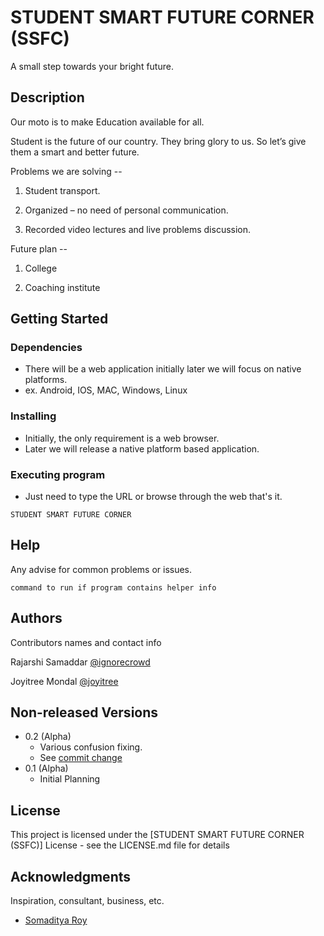 # STUDENT SMART FUTURE CORNER (SSFC)

A small step towards your bright future.

## Description


Our moto is to make Education available for all.

Student is the future of our country. 
They bring glory to us. So let’s give them a 
smart and better future.


Problems we are solving --

1. Student transport.

2. Organized – no need of personal communication.

3. Recorded video lectures and live problems discussion.

Future plan --

1. College

2. Coaching institute


## Getting Started

### Dependencies

* There will be a web application initially later we will focus on native platforms.
* ex. Android, IOS, MAC, Windows, Linux

### Installing

* Initially, the only requirement is a web browser.
* Later we will release a native platform based application.

### Executing program

* Just need to type the URL or browse through the web that's it.
```
STUDENT SMART FUTURE CORNER
```

## Help

Any advise for common problems or issues.
```
command to run if program contains helper info
```

## Authors

Contributors names and contact info

Rajarshi Samaddar [@ignorecrowd](https://ignorecrowd.co.in/)

Joyitree Mondal [@joyitree](https://github.com/joyitree)

## Non-released Versions

* 0.2 (Alpha)
    * Various confusion fixing.
    * See [commit change]()
* 0.1 (Alpha)
    * Initial Planning

## License

This project is licensed under the [STUDENT SMART FUTURE CORNER (SSFC)] License - see the LICENSE.md file for details

## Acknowledgments

Inspiration, consultant, business, etc.
* [Somaditya Roy](https://www.linkedin.com/in/rsomaditya/)
